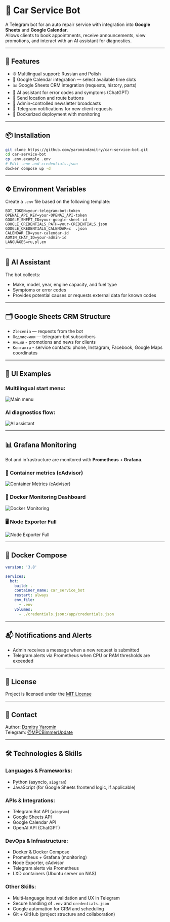 # 🤖 Car Service Bot

A Telegram bot for an auto repair service with integration into **Google Sheets** and **Google Calendar**.  
Allows clients to book appointments, receive announcements, view promotions, and interact with an AI assistant for diagnostics.

---

## 🚀 Features

- 🌐 Multilingual support: Russian and Polish
- 📅 Google Calendar integration — select available time slots
- 📊 Google Sheets CRM integration (requests, history, parts)
- 🧠 AI assistant for error codes and symptoms (ChatGPT)
- 📍 Send location and route buttons
- 📢 Admin-controlled newsletter broadcasts
- 🔔 Telegram notifications for new client requests
- 🐳 Dockerized deployment with monitoring

---

## 📦 Installation

```bash
git clone https://github.com/yaromindzmitry/car-service-bot.git
cd car-service-bot
cp .env.example .env
# Edit .env and credentials.json
docker compose up -d
```

---

## ⚙️ Environment Variables

Create a `.env` file based on the following template:

```env
BOT_TOKEN=your-telegram-bot-token
OPENAI_API_KEY=your-OPENAI_API-token
GOOGLE_SHEET_ID=your-google-sheet-id
GOOGLE_CREDENTIALS_PATH=your-CREDENTIALS.json
GOOGLE_CREDENTIALS_CALENDAR=c  .json
CALENDAR_ID=your-calendar-id
ADMIN_CHAT_ID=your-admin-id
LANGUAGES=ru,pl,en
```

---

## 🧠 AI Assistant

The bot collects:
- Make, model, year, engine capacity, and fuel type
- Symptoms or error codes
- Provides potential causes or requests external data for known codes

---

## 🗂️ Google Sheets CRM Structure

- `Zlecenia` — requests from the bot
- `Подписчики` — telegram-bot subscribers
- `Акции` - promotions and news for clients
- `Контакты` - service contacts: phone, Instagram, Facebook, Google Maps coordinates

---

## 🧾 UI Examples

### Multilingual start menu:
![Main menu](assets/screenshots/bot-main-menu.png)

### AI diagnostics flow:
![AI assistant](assets/screenshots/ai-diagnostics.png)

---

## 📊 Grafana Monitoring

Bot and infrastructure are monitored with **Prometheus + Grafana**.

### 🧱 Container metrics (cAdvisor)
![Container Metrics (cAdvisor)](assets/screenshots/Снимок%20экрана%202025-05-04%20в%2014.09.47.png)

### 🐳 Docker Monitoring Dashboard
![Docker Monitoring](assets/screenshots/Снимок%20экрана%202025-05-04%20в%2014.10.31.png)

### 🖥️ Node Exporter Full
![Node Exporter Full](assets/screenshots/Снимок%20экрана%202025-05-04%20в%2014.11.03.png)

---

## 🐳 Docker Compose

```yaml
version: '3.8'

services:
  bot:
    build: .
    container_name: car_service_bot
    restart: always
    env_file:
      - .env
    volumes:
      - ./credentials.json:/app/credentials.json
```

---

## 📬 Notifications and Alerts

- Admin receives a message when a new request is submitted
- Telegram alerts via Prometheus when CPU or RAM thresholds are exceeded

---

## 📄 License

Project is licensed under the [MIT License](LICENSE)

---

## 💬 Contact

Author: [Dzmitry Yaromin](https://github.com/yaromindzmitry)  
Telegram: [@MPCBimmerUpdate](https://t.me/MPCBimmerUpdate)

---

## 🛠 Technologies & Skills

### Languages & Frameworks:
- Python (asyncio, `aiogram`)
- JavaScript (for Google Sheets frontend logic, if applicable)

### APIs & Integrations:
- Telegram Bot API (`aiogram`)
- Google Sheets API
- Google Calendar API
- OpenAI API (ChatGPT)

### DevOps & Infrastructure:
- Docker & Docker Compose
- Prometheus + Grafana (monitoring)
- Node Exporter, cAdvisor
- Telegram alerts via Prometheus
- LXD containers (Ubuntu server on NAS)

### Other Skills:
- Multi-language input validation and UX in Telegram
- Secure handling of `.env` and `credentials.json`
- Google automation for CRM and scheduling
- Git + GitHub (project structure and collaboration)
